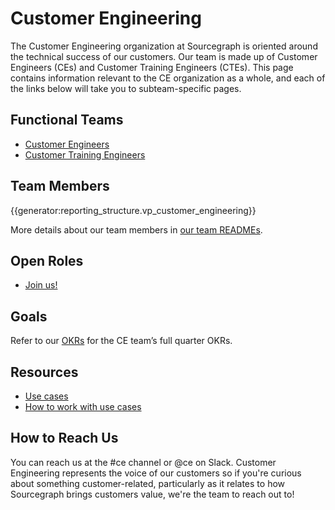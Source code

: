# Customer Engineering

The Customer Engineering organization at Sourcegraph is oriented around the technical success of our customers. Our team is made up of Customer Engineers (CEs) and Customer Training Engineers (CTEs). This page contains information relevant to the CE organization as a whole, and each of the links below will take you to subteam-specific pages.

## Functional Teams

- [Customer Engineers](ce.md)
- [Customer Training Engineers](cte.md)

## Team Members

{{generator:reporting_structure.vp_customer_engineering}}

More details about our team members in [our team READMEs](team/readmes.md).

## Open Roles

- [Join us!](team/open-roles.md)

## Goals

Refer to our [OKRs](../../strategy-goals/goals/2023_Q1.md#customer-engineering) for the CE team’s full quarter OKRs.

## Resources

- [Use cases](../../strategy-goals/strategy/index.md#use-cases)
- [How to work with use cases](../../strategy-goals/strategy/working-with-use-cases.md)

## How to Reach Us

You can reach us at the #ce channel or @ce on Slack. Customer Engineering represents the voice of our customers so if you're curious about something customer-related, particularly as it relates to how Sourcegraph brings customers value, we're the team to reach out to!
